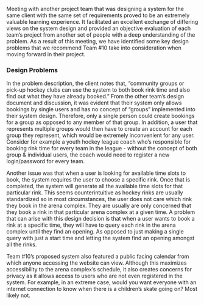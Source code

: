 Meeting with another project team that was designing a system for the same client with the same set of requirements proved to be an extremely valuable learning experience. It facilitated an excellent exchange of differing views on the system design and provided an objective evaluation of each team’s project from another set of people with a deep understanding of the problem. As a result of this meeting, we have identified some key design problems that we recommend Team #10 take into consideration when moving forward in their project.

### Design Problems

In the problem description, the client notes that, “community groups or pick-up hockey clubs can use the system to both book rink time and also find out what they have already booked.” From the other team’s design document and discussion, it was evident that their system only allows bookings by single users and has no concept of “groups” implemented into their system design. Therefore, only a single person could create bookings for a group as opposed to any member of that group. In addition, a user that represents multiple groups would then have to create an account for each group they represent, which would be extremely inconvenient for any user. Consider for example a youth hockey league coach who’s responsible for booking rink time for every team in the league - without the concept of both group & individual users, the coach would need to register a new login/password for every team.

Another issue was that when a user is looking for available time slots to book, the system requires the user to choose a specific rink. Once that is completed, the system will generate all the available time slots for that particular rink. This seems counterintuitive as hockey rinks are usually standardized so in most circumstances, the user does not care which rink they book in the arena complex. They are usually are only concerned that they book a rink in that particular arena complex at a given time. A problem that can arise with this design decision is that when a user wants to book a rink at a specific time, they will have to query each rink in the arena complex until they find an opening. As opposed to just making a single query with just a start time and letting the system find an opening amongst all the rinks. 

Team #10’s proposed system also featured a public facing calendar from which anyone accessing the website can view. Although this maximizes accessibility to the arena complex’s schedule, it also creates concerns for privacy as it allows access to users who are not even registered in the system. For example, in an extreme case, would you want everyone with an internet connection to know when there is a children’s skate going on? Most likely not. 
